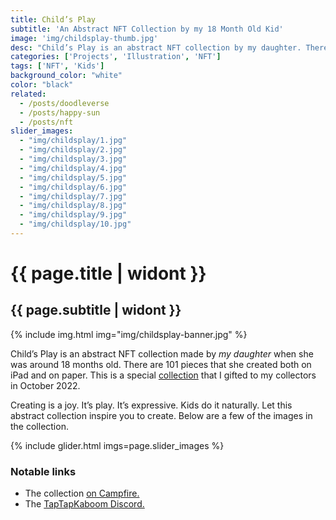 ```yaml
---
title: Child’s Play
subtitle: 'An Abstract NFT Collection by my 18 Month Old Kid'
image: 'img/childsplay-thumb.jpg'
desc: "Child’s Play is an abstract NFT collection by my daughter. There are 101 pieces that she’s created both on my iPad and on paper."
categories: ['Projects', 'Illustration', 'NFT']
tags: ['NFT', 'Kids']
background_color: "white"
color: "black"
related:
  - /posts/doodleverse
  - /posts/happy-sun
  - /posts/nft
slider_images:
  - "img/childsplay/1.jpg"
  - "img/childsplay/2.jpg"
  - "img/childsplay/3.jpg"
  - "img/childsplay/4.jpg"
  - "img/childsplay/5.jpg"
  - "img/childsplay/6.jpg"
  - "img/childsplay/7.jpg"
  - "img/childsplay/8.jpg"
  - "img/childsplay/9.jpg"
  - "img/childsplay/10.jpg"
---
```

# {{ page.title | widont }}
## {{ page.subtitle | widont }}

{% include img.html img="img/childsplay-banner.jpg" %}

Child’s Play is an abstract NFT collection made by *my daughter* when she was around 18 months old. There are 101 pieces that she created both on iPad and on paper. This is a special [collection](https://campfire.exchange/collections/0x063d76a8d094fafad03e7539a8c88bc3fc049423) that I gifted to my collectors in October 2022.

Creating is a joy. It’s play. It’s expressive. Kids do it naturally. Let this abstract collection inspire you to create. Below are a few of the images in the collection.

{% include glider.html imgs=page.slider_images %}

### Notable links
- The collection [on Campfire.](https://campfire.exchange/collections/0x063d76a8d094fafad03e7539a8c88bc3fc049423)
- The [TapTapKaboom Discord.](https://ttkb.me/dc)
